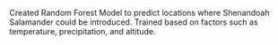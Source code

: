 Created Random Forest Model to predict locations where Shenandoah Salamander could be introduced. 
Trained based on factors such as temperature, precipitation, and altitude. 
